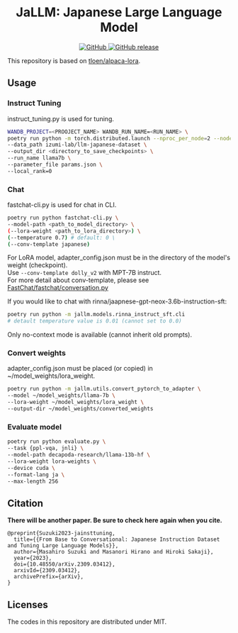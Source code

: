 <div id="top"></div>

<h1 align="center"> JaLLM: Japanese Large Language Model</h1>

<p align="center">
  <a href="https://github.com/retarfi/jallm#licenses">
    <img alt="GitHub" src="https://img.shields.io/badge/license-MIT-brightgreen">
  </a>
  <a href="https://github.com/retarfi/jallm/releases">
    <img alt="GitHub release" src="https://img.shields.io/github/v/release/retarfi/jallm.svg">
  </a>
</p>

This repository is based on [tloen/alpaca-lora](https://github.com/tloen/alpaca-lora).

## Usage
### Instruct Tuning
instruct_tuning.py is used for tuning.
```sh
WANDB_PROJECT=<PROOJECT_NAME> WANDB_RUN_NAME=<RUN_NAME> \
poetry run python -m torch.distributed.launch --nproc_per_node=2 --node_rank=0 train.py \
--data_path izumi-lab/llm-japanese-dataset \
--output_dir <directory_to_save_checkpoints> \
--run_name llama7b \
--parameter_file params.json \
--local_rank=0
```

### Chat
fastchat-cli.py is used for chat in CLI.

```sh
poetry run python fastchat-cli.py \
--model-path <path_to_model_directory> \
(--lora-weight <path_to_lora_directory>) \
(--temperature 0.7) # default: 0 \
(--conv-template japanese)
```
For LoRA model, adapter_config.json must be in the directory of the model's weight (checkpoint).  
Use `--conv-template dolly_v2` with MPT-7B instruct.  
For more detail about conv-template, please see [FastChat/fastchat/conversation.py](https://github.com/lm-sys/FastChat/blob/main/fastchat/conversation.py)

If you would like to chat with rinna/jaapnese-gpt-neox-3.6b-instruction-sft:
```sh
poetry run python -m jallm.models.rinna_instruct_sft.cli
# detault temperature value is 0.01 (cannot set to 0.0) 
```
Only no-context mode is available (cannot inherit old prompts).

### Convert weights
adapter_config.json must be placed (or copied) in ~/model_weights/lora_weight.
```sh
poetry run python -m jallm.utils.convert_pytorch_to_adapter \
--model ~/model_weights/llama-7b \
--lora-weight ~/model_weights/lora_weight \
--output-dir ~/model_weights/converted_weights
```

### Evaluate model
```sh
poetry run python evaluate.py \
--task {ppl-vqa, jnli} \
--model-path decapoda-research/llama-13b-hf \
--lora-weight lora-weights \
--device cuda \
--format-lang ja \
--max-length 256
```



## Citation
**There will be another paper. Be sure to check here again when you cite.**
```
@preprint{Suzuki2023-jainsttuning,
  title={{From Base to Conversational: Japanese Instruction Dataset and Tuning Large Language Models}},
  author={Masahiro Suzuki and Masanori Hirano and Hiroki Sakaji},
  year={2023},
  doi={10.48550/arXiv.2309.03412},
  arxivId={2309.03412},
  archivePrefix={arXiv},
}
```


## Licenses
The codes in this repository are distributed under MIT.
